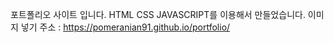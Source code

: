포트폴리오 사이트 입니다.
HTML CSS JAVASCRIPT를 이용해서 만들었습니다.
이미지 넣기
주소 : https://pomeranian91.github.io/portfolio/

